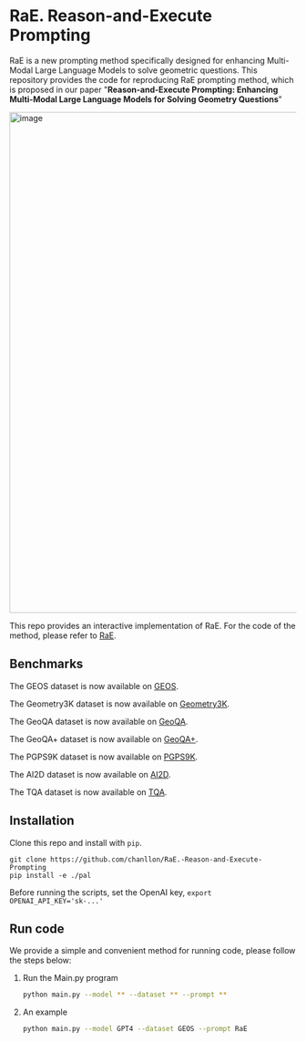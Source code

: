 # RaE. Reason-and-Execute Prompting

RaE is a new prompting method specifically designed for enhancing Multi-Modal Large Language Models to solve geometric questions. This repository provides the code for reproducing RaE prompting method, which is proposed in our paper "**Reason-and-Execute Prompting: Enhancing Multi-Modal Large Language Models for Solving Geometry Questions**" 


<img width="879" alt="image" src="https://github.com/chanllon/RaE.-Reason-and-Execute-Prompting/blob/main/ALL.png">


This repo provides an interactive implementation of RaE. For the code of the method, please refer to [RaE](https://github.com/chanllon/RaE.-Reason-and-Execute-Prompting).

## Benchmarks
The GEOS  dataset is now available on [GEOS](https://geometry.allenai.org).

The Geometry3K  dataset is now available on [Geometry3K](https://lupantech.github.io/inter-gps/).

The GeoQA dataset is now available on [GeoQA](https://github.com/chenjudge/GeoQA).

The GeoQA+  dataset is now available on [GeoQA+](https://github.com/SCNU203/GeoQA-Plus).

The PGPS9K  dataset is now available on [PGPS9K](https://github.com/mingliangzhang2018/PGPS).

The AI2D  dataset is now available on [AI2D](http://allenai.org/plato/diagram-understanding).

The TQA  dataset is now available on [TQA](http://textbookqa.org ).


## Installation
Clone this repo and install with `pip`.
```
git clone https://github.com/chanllon/RaE.-Reason-and-Execute-Prompting
pip install -e ./pal
```

Before running the scripts, set the OpenAI key,
```export OPENAI_API_KEY='sk-...'```


## Run code
We provide a simple and convenient method for running code, please follow the steps below:
1. Run the Main.py program
    ```bash
    python main.py --model ** --dataset ** --prompt **
    ```
2. An example
    ```bash
    python main.py --model GPT4 --dataset GEOS --prompt RaE
    ```

